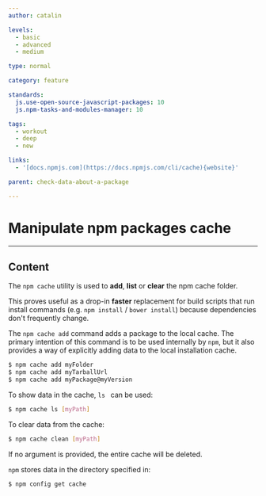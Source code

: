 ```yaml
---
author: catalin

levels:
  - basic
  - advanced
  - medium

type: normal

category: feature

standards:
  js.use-open-source-javascript-packages: 10
  js.npm-tasks-and-modules-manager: 10

tags:
  - workout
  - deep
  - new

links:
  - '[docs.npmjs.com](https://docs.npmjs.com/cli/cache){website}'

parent: check-data-about-a-package

---
```

# Manipulate npm packages cache

---
## Content

The `npm cache` utility is used to **add**, **list** or **clear** the npm cache folder.


This proves useful as a drop-in **faster** replacement for build scripts that run install commands (e.g. `npm install` / `bower install`) because dependencies don't frequently change.

The `npm cache add` command adds a package to the local cache. The primary intention of this command is to be used internally by `npm`, but it also provides a way of explicitly adding data to the local installation cache.
```bash
$ npm cache add myFolder
$ npm cache add myTarballUrl
$ npm cache add myPackage@myVersion
```

To show data in the cache, `ls ` can be used:
```bash
$ npm cache ls [myPath]
```

To clear data from the cache:
```bash
$ npm cache clean [myPath]
```

If no argument is provided, the entire cache will be deleted.

`npm` stores data in the directory specified in:
```bash
$ npm config get cache
```
